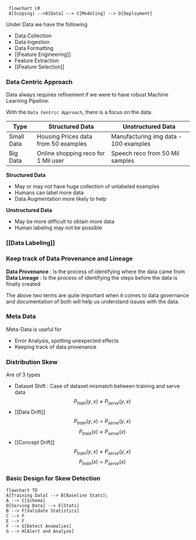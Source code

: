 ```mermaid
 flowchart LR 
 A[Scoping] -->B[Data] --> C[Modeling] --> D[Deployment]
 ```

Under Data we have the following
- Data Collection
- Data Ingestion
- Data Formatting
- [[Feature Engineering]]
- Feature Extraction
- [[Feature Selection]]

### Data Centric Approach

Data always requires refinement if we were to have robust Machine Learning Pipeline.

With the `Data Centric Approach`, there is a focus on the data. 

Type | Structured Data | Unstructured Data
---|---|---
Small Data | Housing Prices data from 50 examples | Manufacturing img data - 100 examples
Big Data | Online shopping reco for 1 Mil user | Speech reco from 50 Mil samples

**Structured Data**
- May or may not have huge collection of unlabeled examples 
- Humans can label more data
- Data Augmentation more likely to help

**Unstructured Data**
- May be more difficult to obtain more data
- Human labeling may not be possible

### [[Data Labeling]]

### Keep track of Data Provenance and Lineage

**Data Provenance** : Is the process of identifying where the data came from
**Data Lineage** : Is the process of identifying the steps before the data is finally created

The above two terms are quite important when it comes to data governance and documentation of both will help us understand issues with the data.

### Meta Data

Meta-Data is useful for
- Error Analysis, spotting unexpected effects
- Keeping track of data provenance

### Distribution Skew

Are of 3 types

- Dataset Shift : Case of dataset mismatch between training and serve data
$$P_{train}(y, x) \neq P_{serve}(y,x)$$
- [[Data Drift]]
$$P_{train}(y, x) = P_{serve}(y,x)$$
$$P_{train}(x) \neq P_{serve}(x)$$
- [[Concept Drift]]
$$P_{train}(y, x) \neq P_{serve}(y,x)$$
$$P_{train}(x) = P_{serve}(x)$$

### Basic Design for Skew Detection

```mermaid
flowchart TD 
A[Training Data] --> B[Baseline Stats]; 
A --> C[Schema]
D[Serving Data] --> E[Stats]
B --> F[Validate Statistics]
C --> F
E --> F
F --> G[Detect Anomalies]
G --> H[Alert and Analyze]
```